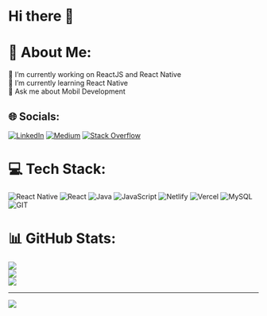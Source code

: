 # Hi there 👋
# 💫 About Me:
🔭 I’m currently working on ReactJS and React Native<br>🌱 I’m currently learning React Native<br>💬 Ask me about Mobil Development


## 🌐 Socials:
[![LinkedIn](https://img.shields.io/badge/LinkedIn-%230077B5.svg?logo=linkedin&logoColor=white)](https://linkedin.com/in/yakupkok) [![Medium](https://img.shields.io/badge/Medium-12100E?logo=medium&logoColor=white)](https://medium.com/@Yakupcia) [![Stack Overflow](https://img.shields.io/badge/-Stackoverflow-FE7A16?logo=stack-overflow&logoColor=white)](https://stackoverflow.com/users/22748871) 

# 💻 Tech Stack:
![React Native](https://img.shields.io/badge/react_native-%2320232a.svg?style=for-the-badge&logo=react&logoColor=%2361DAFB) ![React](https://img.shields.io/badge/react-%2320232a.svg?style=for-the-badge&logo=react&logoColor=%2361DAFB) ![Java](https://img.shields.io/badge/java-%23ED8B00.svg?style=for-the-badge&logo=openjdk&logoColor=white) ![JavaScript](https://img.shields.io/badge/javascript-%23323330.svg?style=for-the-badge&logo=javascript&logoColor=%23F7DF1E) ![Netlify](https://img.shields.io/badge/netlify-%23000000.svg?style=for-the-badge&logo=netlify&logoColor=#00C7B7) ![Vercel](https://img.shields.io/badge/vercel-%23000000.svg?style=for-the-badge&logo=vercel&logoColor=white) ![MySQL](https://img.shields.io/badge/mysql-%2300000f.svg?style=for-the-badge&logo=mysql&logoColor=white) ![GIT](https://img.shields.io/badge/Git-fc6d26?style=for-the-badge&logo=git&logoColor=white)
# 📊 GitHub Stats:
![](https://github-readme-stats.vercel.app/api?username=yakupcia&theme=react&hide_border=true&include_all_commits=false&count_private=false)<br/>
![](https://github-readme-streak-stats.herokuapp.com/?user=yakupcia&theme=react&hide_border=true)<br/>
![](https://github-readme-stats.vercel.app/api/top-langs/?username=yakupcia&theme=react&hide_border=true&include_all_commits=false&count_private=false&layout=compact)

---
[![](https://visitcount.itsvg.in/api?id=yakupcia&icon=0&color=0)](https://visitcount.itsvg.in)

<!-- Proudly created with GPRM ( https://gprm.itsvg.in ) -->


